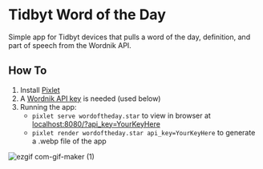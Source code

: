 # Tidbyt Word of the Day

Simple app for Tidbyt devices that pulls a word of the day, definition, and part of speech from the Wordnik API.

## How To
1. Install [Pixlet](https://github.com/tidbyt/pixlet)
2. A [Wordnik API key](https://developer.wordnik.com/) is needed (used below)
3. Running the app:
   - `pixlet serve wordoftheday.star` to view in browser at [localhost:8080/?api_key=YourKeyHere](http:localhost:8080/?api_key=YourKeyHere)
   - `pixlet render wordoftheday.star api_key=YourKeyHere` to generate a .webp file of the app

![ezgif com-gif-maker (1)](https://user-images.githubusercontent.com/10410930/145156446-999e693e-3c69-4fca-9f17-e72d823b6ea5.gif)
